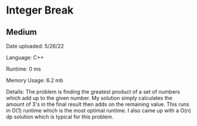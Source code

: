 
# Integer Break

## Medium

Date uploaded: 5/26/22

Language: C++

Runtime: 0 ms

Memory Usage: 6.2 mb

Details: The problem is finding the greatest product of a set of numbers which add up to the given number. My solution simply calculates the amount of 3's in the final result then adds on the remaining value. This runs in O(1) runtime which is the most optimal runtime. I also came up with a O(n) dp solution which is typical for this problem.

